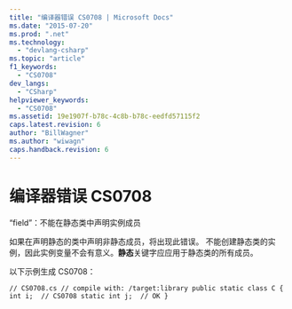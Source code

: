 ```yaml
---
title: "编译器错误 CS0708 | Microsoft Docs"
ms.date: "2015-07-20"
ms.prod: ".net"
ms.technology: 
  - "devlang-csharp"
ms.topic: "article"
f1_keywords: 
  - "CS0708"
dev_langs: 
  - "CSharp"
helpviewer_keywords: 
  - "CS0708"
ms.assetid: 19e1907f-b78c-4c8b-b78c-eedfd57115f2
caps.latest.revision: 6
author: "BillWagner"
ms.author: "wiwagn"
caps.handback.revision: 6
---
```

# 编译器错误 CS0708
“field”：不能在静态类中声明实例成员  
  
 如果在声明静态的类中声明非静态成员，将出现此错误。 不能创建静态类的实例，因此实例变量不会有意义。**静态**关键字应应用于静态类的所有成员。  
  
 以下示例生成 CS0708：  
  
```  
// CS0708.cs // compile with: /target:library public static class C { int i;  // CS0708 static int j;  // OK }  
```